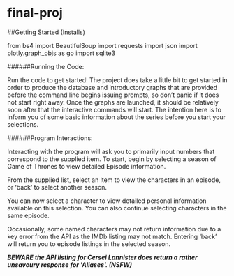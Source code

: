 # final-proj

##Getting Started (Installs)

from bs4 import BeautifulSoup
import requests
import json
import plotly.graph_objs as go
import sqlite3

######Running the Code: 

Run the code to get started! The project does take a little bit to get started in order to produce the database and introductory graphs that are provided before the command line begins issuing prompts, so don’t panic if it does not start right away. Once the graphs are launched, it should be relatively soon after that the interactive commands will start. The intention here is to inform you of some basic information about the series before you start your selections.

######Program Interactions: 

Interacting with the program will ask you to primarily input numbers that correspond to the supplied item. To start, begin by selecting a season of Game of Thrones to view detailed Episode information. 

From the supplied list, select an item to view the characters in an episode, or ‘back’ to select another season. 

You can now select a character to view detailed personal information available on this selection. You can also continue selecting characters in the same episode. 

Occasionally, some named characters may not return information due to a key error from the API as the IMDb listing may not match. Entering ‘back’ will return you to episode listings in the selected season.

***BEWARE the API listing for Cersei Lannister does return a rather unsavoury response for 'Aliases'. (NSFW)***
